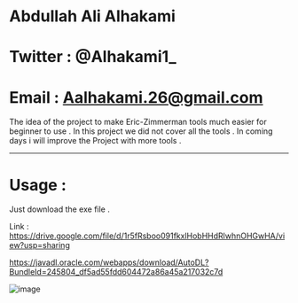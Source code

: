 # Abdullah Ali Alhakami
# Twitter : @Alhakami1_
# Email : Aalhakami.26@gmail.com


The idea of the project to make Eric-Zimmerman tools much easier for beginner to use .
In this project we did not cover all the tools . In coming days i will improve the Project with more tools . 

------------------------------------------------------------------------------------------------------------------------

# Usage :
Just download the exe file . 

Link : https://drive.google.com/file/d/1r5fRsboo091fkxlHobHHdRlwhnOHGwHA/view?usp=sharing

https://javadl.oracle.com/webapps/download/AutoDL?BundleId=245804_df5ad55fdd604472a86a45a217032c7d


![image](https://user-images.githubusercontent.com/99384019/159705553-91ee12c8-d43c-40ac-9374-c57e073f5ed6.png)

